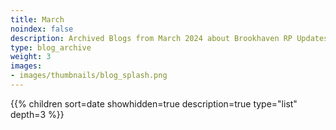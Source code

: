 ```yaml
---
title: March
noindex: false
description: Archived Blogs from March 2024 about Brookhaven RP Updates, exciting news, and new findings
type: blog_archive
weight: 3
images:
- images/thumbnails/blog_splash.png
---
```




{{% children sort=date showhidden=true description=true type="list" depth=3 %}}
